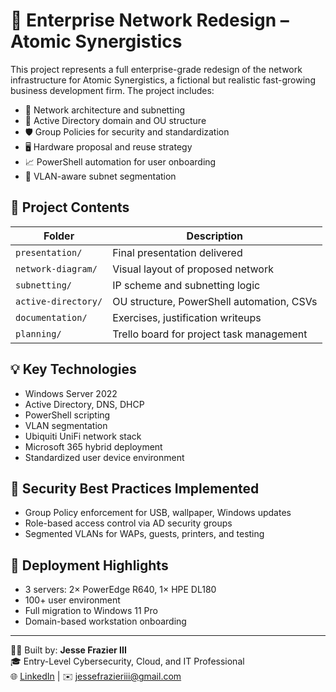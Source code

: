 # 🏢 Enterprise Network Redesign – Atomic Synergistics

This project represents a full enterprise-grade redesign of the network infrastructure for Atomic Synergistics, a fictional but realistic fast-growing business development firm. The project includes:

- 🔌 Network architecture and subnetting
- 🧱 Active Directory domain and OU structure
- 🛡️ Group Policies for security and standardization
- 🖥️ Hardware proposal and reuse strategy
- 📈 PowerShell automation for user onboarding
- 📶 VLAN-aware subnet segmentation

## 📁 Project Contents

| Folder | Description |
|--------|-------------|
| `presentation/` | Final presentation delivered |
| `network-diagram/` | Visual layout of proposed network |
| `subnetting/` | IP scheme and subnetting logic |
| `active-directory/` | OU structure, PowerShell automation, CSVs |
| `documentation/` | Exercises, justification writeups |
| `planning/` | Trello board for project task management |

## 💡 Key Technologies
- Windows Server 2022
- Active Directory, DNS, DHCP
- PowerShell scripting
- VLAN segmentation
- Ubiquiti UniFi network stack
- Microsoft 365 hybrid deployment
- Standardized user device environment

## 🔐 Security Best Practices Implemented
- Group Policy enforcement for USB, wallpaper, Windows updates
- Role-based access control via AD security groups
- Segmented VLANs for WAPs, guests, printers, and testing

## 🧪 Deployment Highlights
- 3 servers: 2× PowerEdge R640, 1× HPE DL180
- 100+ user environment
- Full migration to Windows 11 Pro
- Domain-based workstation onboarding

---

🧑‍💻 Built by: **Jesse Frazier III**  
🎓 Entry-Level Cybersecurity, Cloud, and IT Professional  
🌐 [LinkedIn](https://www.linkedin.com/in/jessefrazieriii/) | ✉️ jessefrazieriii@gmail.com
